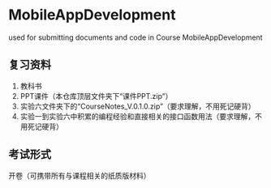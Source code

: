# MobileAppDevelopment
used for submitting documents and code in Course MobileAppDevelopment

## 复习资料

1. 教科书
2. PPT课件（本仓库顶层文件夹下“课件PPT.zip”）
3. 实验六文件夹下的“CourseNotes_V.0.1.0.zip”（要求理解，不用死记硬背）
4. 实验一到实验六中积累的编程经验和直接相关的接口函数用法（要求理解，不用死记硬背）

## 考试形式

开卷（可携带所有与课程相关的纸质版材料）
